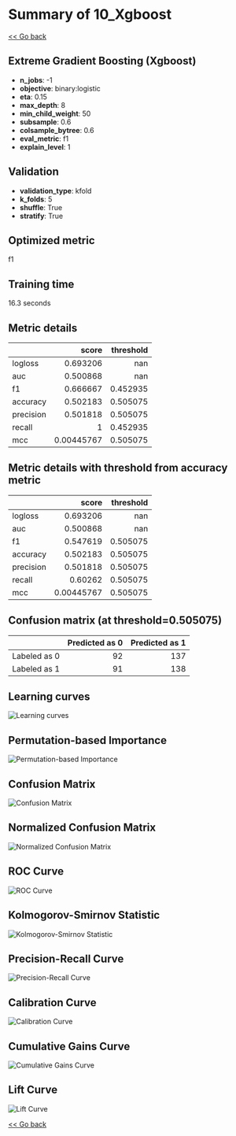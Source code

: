 # Summary of 10_Xgboost

[<< Go back](../README.md)


## Extreme Gradient Boosting (Xgboost)
- **n_jobs**: -1
- **objective**: binary:logistic
- **eta**: 0.15
- **max_depth**: 8
- **min_child_weight**: 50
- **subsample**: 0.6
- **colsample_bytree**: 0.6
- **eval_metric**: f1
- **explain_level**: 1

## Validation
 - **validation_type**: kfold
 - **k_folds**: 5
 - **shuffle**: True
 - **stratify**: True

## Optimized metric
f1

## Training time

16.3 seconds

## Metric details
|           |      score |   threshold |
|:----------|-----------:|------------:|
| logloss   | 0.693206   |  nan        |
| auc       | 0.500868   |  nan        |
| f1        | 0.666667   |    0.452935 |
| accuracy  | 0.502183   |    0.505075 |
| precision | 0.501818   |    0.505075 |
| recall    | 1          |    0.452935 |
| mcc       | 0.00445767 |    0.505075 |


## Metric details with threshold from accuracy metric
|           |      score |   threshold |
|:----------|-----------:|------------:|
| logloss   | 0.693206   |  nan        |
| auc       | 0.500868   |  nan        |
| f1        | 0.547619   |    0.505075 |
| accuracy  | 0.502183   |    0.505075 |
| precision | 0.501818   |    0.505075 |
| recall    | 0.60262    |    0.505075 |
| mcc       | 0.00445767 |    0.505075 |


## Confusion matrix (at threshold=0.505075)
|              |   Predicted as 0 |   Predicted as 1 |
|:-------------|-----------------:|-----------------:|
| Labeled as 0 |               92 |              137 |
| Labeled as 1 |               91 |              138 |

## Learning curves
![Learning curves](learning_curves.png)

## Permutation-based Importance
![Permutation-based Importance](permutation_importance.png)
## Confusion Matrix

![Confusion Matrix](confusion_matrix.png)


## Normalized Confusion Matrix

![Normalized Confusion Matrix](confusion_matrix_normalized.png)


## ROC Curve

![ROC Curve](roc_curve.png)


## Kolmogorov-Smirnov Statistic

![Kolmogorov-Smirnov Statistic](ks_statistic.png)


## Precision-Recall Curve

![Precision-Recall Curve](precision_recall_curve.png)


## Calibration Curve

![Calibration Curve](calibration_curve_curve.png)


## Cumulative Gains Curve

![Cumulative Gains Curve](cumulative_gains_curve.png)


## Lift Curve

![Lift Curve](lift_curve.png)



[<< Go back](../README.md)
